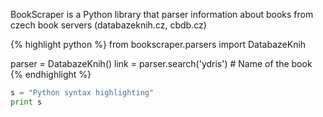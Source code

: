 BookScraper is a Python library that parser information about books from czech book servers (databazeknih.cz, cbdb.cz)

{% highlight python %}
from bookscraper.parsers import DatabazeKnih

parser = DatabazeKnih()
link = parser.search('ydris')  # Name of the book
{% endhighlight %}

```python
s = "Python syntax highlighting"
print s
```